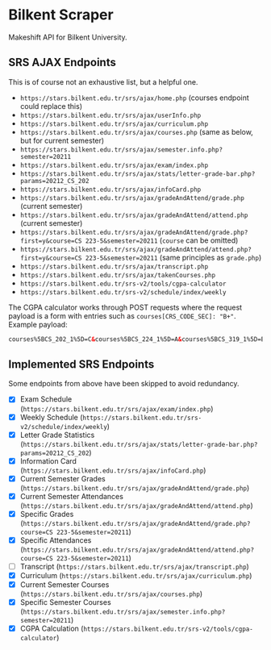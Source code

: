 # Bilkent Scraper

Makeshift API for Bilkent University.

## SRS AJAX Endpoints

This is of course not an exhaustive list, but a helpful one.

- `https://stars.bilkent.edu.tr/srs/ajax/home.php` (courses endpoint could replace this)
- `https://stars.bilkent.edu.tr/srs/ajax/userInfo.php`
- `https://stars.bilkent.edu.tr/srs/ajax/curriculum.php`
- `https://stars.bilkent.edu.tr/srs/ajax/courses.php` (same as below, but for current semester)
- `https://stars.bilkent.edu.tr/srs/ajax/semester.info.php?semester=20211`
- `https://stars.bilkent.edu.tr/srs/ajax/exam/index.php`
- `https://stars.bilkent.edu.tr/srs/ajax/stats/letter-grade-bar.php?params=20212_CS_202`
- `https://stars.bilkent.edu.tr/srs/ajax/infoCard.php`
- `https://stars.bilkent.edu.tr/srs/ajax/gradeAndAttend/grade.php` (current semester)
- `https://stars.bilkent.edu.tr/srs/ajax/gradeAndAttend/attend.php` (current semester)
- `https://stars.bilkent.edu.tr/srs/ajax/gradeAndAttend/grade.php?first=y&course=CS 223-5&semester=20211` (`course` can be omitted)
- `https://stars.bilkent.edu.tr/srs/ajax/gradeAndAttend/attend.php?first=y&course=CS 223-5&semester=20211` (same principles as `grade.php`)
- `https://stars.bilkent.edu.tr/srs/ajax/transcript.php`
- `https://stars.bilkent.edu.tr/srs/ajax/takenCourses.php`
- `https://stars.bilkent.edu.tr/srs-v2/tools/cgpa-calculator`
- `https://stars.bilkent.edu.tr/srs-v2/schedule/index/weekly`

The CGPA calculator works through POST requests where the request payload is a form with entries such as `courses[CRS_CODE_SEC]: "B+"`.
Example payload:

```html
courses%5BCS_202_1%5D=C&courses%5BCS_224_1%5D=A&courses%5BCS_319_1%5D=B%2B&courses%5BENG_401_18%5D=A&courses%5BMATH_225_4%5D=A&courses%5BPHYS_102_9%5D=A
```

## Implemented SRS Endpoints

Some endpoints from above have been skipped to avoid redundancy.

- [x] Exam Schedule (`https://stars.bilkent.edu.tr/srs/ajax/exam/index.php`)
- [x] Weekly Schedule (`https://stars.bilkent.edu.tr/srs-v2/schedule/index/weekly`)
- [x] Letter Grade Statistics (`https://stars.bilkent.edu.tr/srs/ajax/stats/letter-grade-bar.php?params=20212_CS_202`)
- [x] Information Card (`https://stars.bilkent.edu.tr/srs/ajax/infoCard.php`)
- [x] Current Semester Grades (`https://stars.bilkent.edu.tr/srs/ajax/gradeAndAttend/grade.php`)
- [x] Current Semester Attendances (`https://stars.bilkent.edu.tr/srs/ajax/gradeAndAttend/attend.php`)
- [x] Specific Grades (`https://stars.bilkent.edu.tr/srs/ajax/gradeAndAttend/grade.php?course=CS 223-5&semester=20211`)
- [x] Specific Attendances (`https://stars.bilkent.edu.tr/srs/ajax/gradeAndAttend/attend.php?course=CS 223-5&semester=20211`)
- [ ] Transcript (`https://stars.bilkent.edu.tr/srs/ajax/transcript.php`)
- [x] Curriculum (`https://stars.bilkent.edu.tr/srs/ajax/curriculum.php`)
- [x] Current Semester Courses (`https://stars.bilkent.edu.tr/srs/ajax/courses.php`)
- [x] Specific Semester Courses (`https://stars.bilkent.edu.tr/srs/ajax/semester.info.php?semester=20211`)
- [x] CGPA Calculation (`https://stars.bilkent.edu.tr/srs-v2/tools/cgpa-calculator`)
